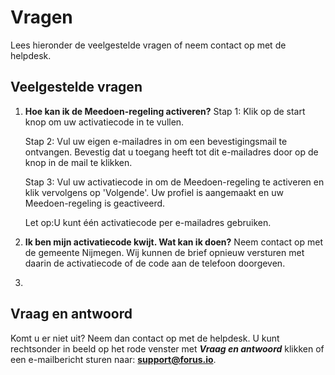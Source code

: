 # Vragen

Lees hieronder de veelgestelde vragen of neem contact op met de helpdesk.

## Veelgestelde vragen
1. **Hoe kan ik de Meedoen-regeling activeren?**
    Stap 1: Klik op de start knop om uw activatiecode in te vullen.

    Stap 2: Vul uw eigen e-mailadres in om een bevestigingsmail te ontvangen. Bevestig dat u toegang heeft tot dit e-mailadres door op de knop in de mail te klikken.

    Stap 3: Vul uw activatiecode in om de Meedoen-regeling te activeren en klik vervolgens op 'Volgende'. Uw profiel is aangemaakt en uw Meedoen-regeling is geactiveerd.

    Let op:U kunt één activatiecode per e-mailadres gebruiken.

2. **Ik ben mijn activatiecode kwijt. Wat kan ik doen?**
    Neem contact op met de gemeente Nijmegen. Wij kunnen de brief opnieuw versturen met daarin de activatiecode of de code aan de telefoon doorgeven.

3. 

## Vraag en antwoord
Komt u er niet uit? Neem dan contact op met de helpdesk.
U kunt rechtsonder in beeld op het rode venster met **_Vraag en antwoord_** klikken of een e-mailbericht sturen naar: **[support@forus.io](mailto:support@forus.io)**.
